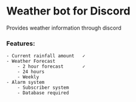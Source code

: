 # Weather bot for Discord
Provides weather information through discord

### Features:
    - Current rainfall amount   ✓
    - Weather Forecast
        - 2 hour forecast       ✓
        - 24 hours
        - Weekly
    - Alarm system
        - Subscriber system
        - Database required